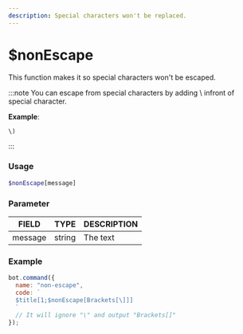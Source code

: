 ```yaml
---
description: Special characters won't be replaced.
---
```


# $nonEscape

This function makes it so special characters won't be escaped.

:::note
You can escape from special characters by adding \ infront of special character.

**Example**: 

`\)`

:::

### Usage

```php
$nonEscape[message]
```

### Parameter

| FIELD | TYPE | DESCRIPTION |
| ----- | ----- | ----- | 
| message | string | The text | 

### Example

```javascript
bot.command({
  name: "non-escape",
  code: `
  $title[1;$nonEscape[Brackets[\]]]
  `
  // It will ignore "\" and output "Brackets[]"
});
```
